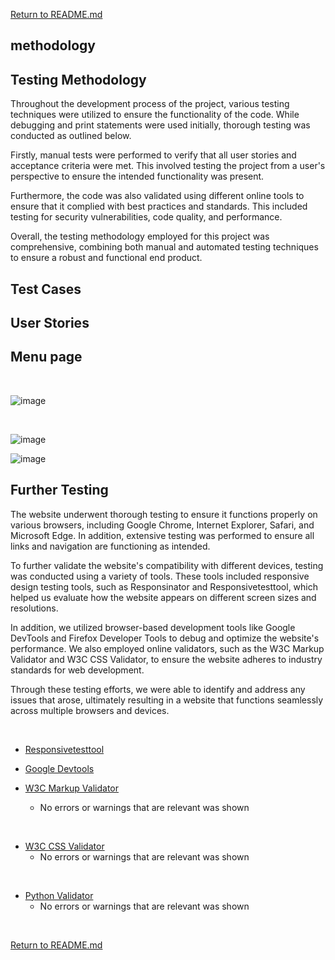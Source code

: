 [Return to README.md](../README.md)
## methodology
## Testing Methodology
Throughout the development process of the project, various testing techniques were utilized to ensure the functionality of the code. While debugging and print statements were used initially, thorough testing was conducted as outlined below.

Firstly, manual tests were performed to verify that all user stories and acceptance criteria were met. This involved testing the project from a user's perspective to ensure the intended functionality was present.

Furthermore, the code was also validated using different online tools to ensure that it complied with best practices and standards. This included testing for security vulnerabilities, code quality, and performance.

Overall, the testing methodology employed for this project was comprehensive, combining both manual and automated testing techniques to ensure a robust and functional end product.


## Test Cases
## User Stories
## Menu page
<br>

![image](https://user-images.githubusercontent.com/114075332/230737405-533e9e6f-d921-4f46-8ebc-2034e257d638.png)

<br>

![image](https://user-images.githubusercontent.com/114075332/230737480-439ee47f-51db-4ded-a2ac-60beedc83bf4.png)
<br>

![image](https://user-images.githubusercontent.com/114075332/230737542-b0099225-a96e-46f6-8630-a3ce27309b7a.png)
<br>

## Further Testing

The website underwent thorough testing to ensure it functions properly on various browsers, including Google Chrome, Internet Explorer, Safari, and Microsoft Edge. In addition, extensive testing was performed to ensure all links and navigation are functioning as intended.

To further validate the website's compatibility with different devices, testing was conducted using a variety of tools. These tools included responsive design testing tools, such as Responsinator and Responsivetesttool, which helped us evaluate how the website appears on different screen sizes and resolutions.

In addition, we utilized browser-based development tools like Google DevTools and Firefox Developer Tools to debug and optimize the website's performance. We also employed online validators, such as the W3C Markup Validator and W3C CSS Validator, to ensure the website adheres to industry standards for web development.

Through these testing efforts, we were able to identify and address any issues that arose, ultimately resulting in a website that functions seamlessly across multiple browsers and devices.

<br>

+ [Responsivetesttool](https://responsivetesttool.com/)
  

   
 + [Google Devtools](https://developers.google.com/web/tools/chrome-devtools)
  


+ [W3C Markup Validator](https://validator.w3.org/)
  + No errors or warnings that are relevant was shown<br>

<br>

+ [W3C CSS Validator](https://jigsaw.w3.org/css-validator/)
  + No errors or warnings that are relevant was shown<br>


<br>

+ [Python Validator](https://www.python.org/dev/peps/pep-0008/#code-lay-out)
   + No errors or warnings that are relevant was shown<br>


<br>




[Return to README.md](../README.md)
<br>
<br>










